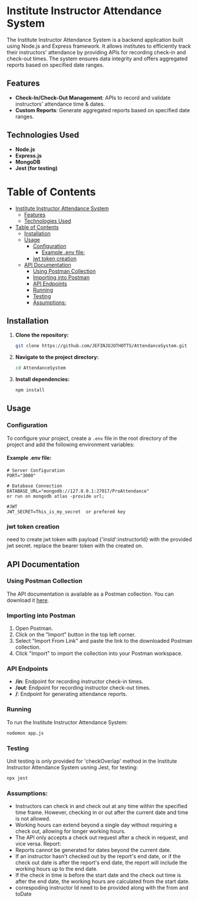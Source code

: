 # Institute Instructor Attendance System

The Institute Instructor Attendance System is a backend application built using Node.js and Express framework. 
It allows institutes to efficiently track their instructors' attendance by providing APIs for recording check-in and check-out times. 
The system ensures data integrity and offers aggregated reports based on specified date ranges.

## Features
- **Check-In/Check-Out Management**: APIs to record and validate instructors' attendance time & dates.
- **Custom Reports**: Generate aggregated reports based on specified date ranges.

## Technologies Used
- **Node.js**
- **Express.js**
- **MongoDB**
- **Jest (for testing)**

# Table of Contents

- [Institute Instructor Attendance System](#institute-instructor-attendance-system)
  - [Features](#features)
  - [Technologies Used](#technologies-used)
- [Table of Contents](#table-of-contents)
  - [Installation](#installation)
  - [Usage](#usage)
    - [Configuration](#configuration)
      - [Example .env file:](#example-env-file)
    - [jwt token creation](#jwt-token-creation)
  - [API Documentation](#api-documentation)
    - [Using Postman Collection](#using-postman-collection)
    - [Importing into Postman](#importing-into-postman)
    - [API Endpoints](#api-endpoints)
    - [Running](#running)
    - [Testing](#testing)
    - [Assumptions:](#assumptions)

## Installation

1. **Clone the repository:**

    ```bash
    git clone https://github.com/JEFINJOJOTHOTTS/AttendanceSystem.git
    ```

2. **Navigate to the project directory:**

    ```bash
    cd AttendanceSystem
    ```

3. **Install dependencies:**

    ```bash
    npm install
    ```
    
## Usage

### Configuration

To configure your project, create a `.env` file in the root directory of the project and add the following environment variables:

#### Example .env file:

```plaintext
# Server Configuration
PORT="3000"

# Database Connection
DATABASE_URL="mongodb://127.0.0.1:27017/ProAttendance"
or run on mongodb atlas -provide url;

#JWT
JWT_SECRET=This_is_my_secret  or prefered key
```
### jwt token creation 
need to create jwt token with payload {'insId':instructorId}  with the provided jwt secret.
replace the bearer token with the created on.


## API Documentation

### Using Postman Collection

The API documentation is available as a Postman collection. You can download it [here](./Attendance%20System.postman_collection.json).

### Importing into Postman

1. Open Postman.
2. Click on the "Import" button in the top left corner.
3. Select "Import From Link" and paste the link to the downloaded Postman collection.
4. Click "Import" to import the collection into your Postman workspace.

### API Endpoints
- **/in**: Endpoint for recording instructor check-in times.
- **/out**: Endpoint for recording instructor check-out times.
- **/**: Endpoint for generating attendance reports.

### Running

To run the Institute Instructor Attendance System:

```bash
nodemon app.js
```
### Testing

Unit testing is only provided for 'checkOverlap' method in the Institute Instructor Attendance System usning Jest, for testing:

```bash
npx jest
```
### Assumptions:

- Instructors can check in and check out at any time within the specified time frame. However, checking in or out after the current date and time is not allowed.
- Working hours can extend beyond a single day without requiring a check out, allowing for longer working hours.
- The API only accepts a check out request after a check in request, and vice versa.
Report:
- Reports cannot be generated for dates beyond the current date.
- If an instructor hasn't checked out by the report's end date, or if the check out date is after the report's end date, the report will include the working hours up to the end date.
- If the check in time is before the start date and the check out time is after the end date, the working hours are calculated from the start date.
- correspoding instructor Id need to be provided along with the from and toDate 
